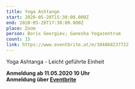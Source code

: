 ```yaml
---
title: Yoga Ashtange
start: 2020-05-20T15:30:00.000Z
end: 2020-05-20T17:30:00.000Z
place: Zoom
person: Boris Georgiev; Ganesha Yogazentrum
count: 15
link: https://www.eventbrite.at/e/104868237722
---
```

Yoga Ashtanga - Leicht geführte Einheit

**Anmeldung ab 11.05.2020 10 Uhr**\
**Anmeldung über [Eventbrite ](https://www.eventbrite.at/e/104868237722)**